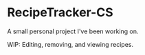 # RecipeTracker-CS

A small personal project I've been working on.

WIP: Editing, removing, and viewing recipes.
